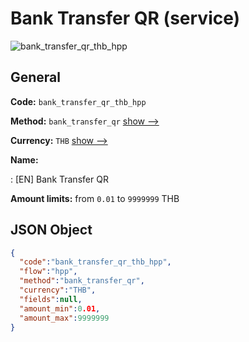 
# Bank Transfer QR (service) 
![bank_transfer_qr_thb_hpp](https://static.openfintech.io/payment_methods/bank_transfer_qr_thb_hpp/logo.svg?w=400&c=v0.59.26#w200)  

## General 
 
**Code:** `bank_transfer_qr_thb_hpp` 
 
**Method:** `bank_transfer_qr` 
 [show -->](/payment-methods/bank_transfer_qr/) 
 
**Currency:** `THB` [show -->](/currencies/THB/) 
 
**Name:** 
 
:	[EN] Bank Transfer QR 
 
**Amount limits:** from `0.01` to `9999999` THB 

## JSON Object 

```json
{
  "code":"bank_transfer_qr_thb_hpp",
  "flow":"hpp",
  "method":"bank_transfer_qr",
  "currency":"THB",
  "fields":null,
  "amount_min":0.01,
  "amount_max":9999999
}
```  
